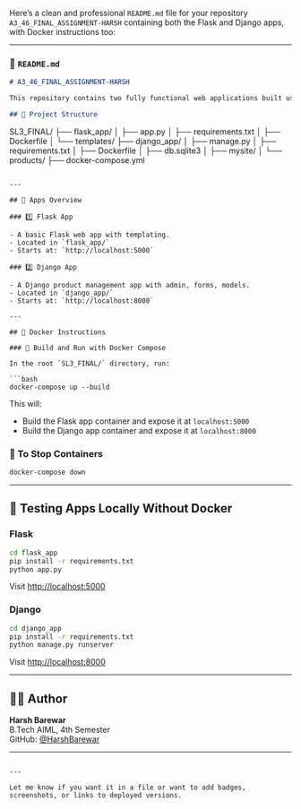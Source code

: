 Here’s a clean and professional `README.md` file for your repository `A3_46_FINAL_ASSIGNMENT-HARSH` containing both the Flask and Django apps, with Docker instructions too:

---

### 📄 `README.md`

```markdown
# A3_46_FINAL_ASSIGNMENT-HARSH

This repository contains two fully functional web applications built using **Flask** and **Django**, containerized with Docker.

## 📁 Project Structure

```
SL3_FINAL/
├── flask_app/
│   ├── app.py
│   ├── requirements.txt
│   ├── Dockerfile
│   └── templates/
├── django_app/
│   ├── manage.py
│   ├── requirements.txt
│   ├── Dockerfile
│   ├── db.sqlite3
│   ├── mysite/
│   └── products/
├── docker-compose.yml
```

---

## 🚀 Apps Overview

### 1️⃣ Flask App

- A basic Flask web app with templating.
- Located in `flask_app/`
- Starts at: `http://localhost:5000`

### 2️⃣ Django App

- A Django product management app with admin, forms, models.
- Located in `django_app/`
- Starts at: `http://localhost:8000`

---

## 🐳 Docker Instructions

### 🔧 Build and Run with Docker Compose

In the root `SL3_FINAL/` directory, run:

```bash
docker-compose up --build
```

This will:
- Build the Flask app container and expose it at `localhost:5000`
- Build the Django app container and expose it at `localhost:8000`

### 🛑 To Stop Containers

```bash
docker-compose down
```

---

## 🧪 Testing Apps Locally Without Docker

### Flask

```bash
cd flask_app
pip install -r requirements.txt
python app.py
```

Visit [http://localhost:5000](http://localhost:5000)

### Django

```bash
cd django_app
pip install -r requirements.txt
python manage.py runserver
```

Visit [http://localhost:8000](http://localhost:8000)

---

## 👨‍💻 Author

**Harsh Barewar**  
B.Tech AIML, 4th Semester  
GitHub: [@HarshBarewar](https://github.com/HarshBarewar)

---

```

---

Let me know if you want it in a file or want to add badges, screenshots, or links to deployed versions.
